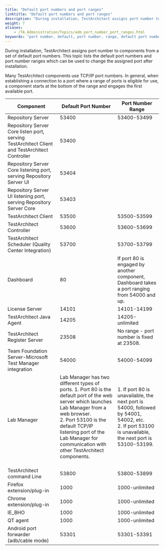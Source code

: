```yaml
--- 
title: "Default port numbers and port ranges"
linktitle: "Default port numbers and port ranges"
description: "During installation, TestArchitect assigns port number to components from a set of default port numbers. This topic lists the default port numbers and port number ranges which can be used to change the assigned port after installation."
weight: 7
aliases: 
    - /TA_Administration/Topics/adm_port_number_port_ranges.html
keywords: "port number, default, port number, range, default port number, port number range, components, port number range"
---
```


During installation, TestArchitect assigns port number to components from a set of default port numbers. This topic lists the default port numbers and port number ranges which can be used to change the assigned port after installation.

Many TestArchitect components use TCP/IP port numbers. In general, when establishing a connection to a port where a range of ports is eligible for use, a component starts at the bottom of the range and engages the first available port.

|Component|Default Port Number|Port Number Range|
|---------|-------------------|-----------------|
|Repository Server|53400|53400-53499|
|Repository Server Core listen port, serving TestArchitect Client and TestArchitect Controller|53400| |
|Repository Server Core listening port, serving Repository Server UI|53404| |
|Repository Server UI listening port, serving Repository Server Core|53403| |
|TestArchitect Client|53500|53500-53599|
|TestArchitect Controller|53600|53600-53699|
|TestArchitect Scheduler \(Quality Center Integration\)|53700|53700-53799|
|Dashboard|80|If port 80 is engaged by another component, Dashboard takes a port ranging from 54000 and up.|
|License Server|14101|14101-14199|
|TestArchitect Java Agent|14205|14205-unlimited|
|TestArchitect Register Server|23508|No range - port number is fixed at 23508.|
|Team Foundation Server-Microsoft Test Manager integration|54000|54000-54099|
|Lab Manager|Lab Manager has two different types of ports. 1.  Port 80 is the default port of the web server which launches Lab Manager from a web browser.<br>2.  Port 53100 is the default TCP/IP listening port of the Lab Manager for communication with other TestArchitect components.<br><br>|1.  If port 80 is unavailable, the next port is 54000, followed by 54001, 54002, etc.<br>2.  If port 53100 is unavailable, the next port is 53100-53199.<br><br>|<br>
|TestArchitect command Line|53800|53800-53899|
|Firefox extension/plug-in|1000|1000-unlimited|
|Chrome extension/plug-in|1000|1000-unlimited|
|IE\_BHO|1000|1000-unlimited|
|QT agent|1000|1000-unlimited|
|Android port forwarder \(adb/cable mode\)|53301|53301-53391|




